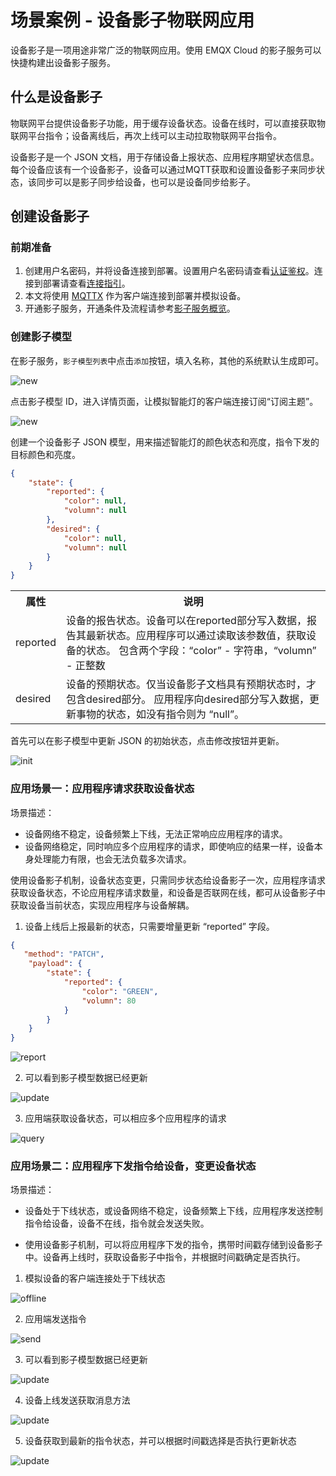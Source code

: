 # 场景案例 - 设备影子物联网应用

设备影子是一项用途非常广泛的物联网应用。使用 EMQX Cloud 的影子服务可以快捷构建出设备影子服务。

## 什么是设备影子

物联网平台提供设备影子功能，用于缓存设备状态。设备在线时，可以直接获取物联网平台指令；设备离线后，再次上线可以主动拉取物联网平台指令。

设备影子是一个 JSON 文档，用于存储设备上报状态、应用程序期望状态信息。每个设备应该有一个设备影子，设备可以通过MQTT获取和设置设备影子来同步状态，该同步可以是影子同步给设备，也可以是设备同步给影子。


## 创建设备影子

### 前期准备

1. 创建用户名密码，并将设备连接到部署。设置用户名密码请查看[认证鉴权](../deployments/auth_dedicated.md)。连接到部署请查看[连接指引](../connect_to_deployments/overview.md)。
2. 本文将使用 [MQTTX](../connect_to_deployments/mqttx.md) 作为客户端连接到部署并模拟设备。
3. 开通影子服务，开通条件及流程请参考[影子服务概览](./overview.md)。



### 创建影子模型

在影子服务，`影子模型列表`中点击`添加`按钮，填入名称，其他的系统默认生成即可。

![new](./_assets/device_shadow_01.png)

点击影子模型 ID，进入详情页面，让模拟智能灯的客户端连接订阅“订阅主题”。

![new](./_assets/device_shadow_02.png)

创建一个设备影子 JSON 模型，用来描述智能灯的颜色状态和亮度，指令下发的目标颜色和亮度。
``` json
{
    "state": {
        "reported": {
            "color": null,
            "volumn": null
        },
        "desired": {
            "color": null,
            "volumn": null
        }
    }
}
```
<table>
   <tr>
      <th>属性</th>
      <th>说明</th>
   </tr>
   <tr>
      <td>reported</td>
      <td>
      	设备的报告状态。设备可以在reported部分写入数据，报告其最新状态。应用程序可以通过读取该参数值，获取设备的状态。
      	包含两个字段：“color” - 字符串，“volumn” - 正整数</td>
   </tr>
   <tr>
      <td>desired</td>
      <td>
      	设备的预期状态。仅当设备影子文档具有预期状态时，才包含desired部分。
		应用程序向desired部分写入数据，更新事物的状态，如没有指令则为 “null”。
	  </td>
   </tr>
</table>

首先可以在影子模型中更新 JSON 的初始状态，点击修改按钮并更新。

![init](./_assets/device_shadow_03.png)


### 应用场景一：应用程序请求获取设备状态
场景描述：

- 设备网络不稳定，设备频繁上下线，无法正常响应应用程序的请求。
- 设备网络稳定，同时响应多个应用程序的请求，即使响应的结果一样，设备本身处理能力有限，也会无法负载多次请求。

使用设备影子机制，设备状态变更，只需同步状态给设备影子一次，应用程序请求获取设备状态，不论应用程序请求数量，和设备是否联网在线，都可从设备影子中获取设备当前状态，实现应用程序与设备解耦。

1. 设备上线后上报最新的状态，只需要增量更新 “reported” 字段。
``` json
{
   "method": "PATCH",
    "payload": {
        "state": {
            "reported": {
                "color": "GREEN",
                "volumn": 80
            }
        }
    }
}
```

![report](./_assets/device_shadow_04.png)


2. 可以看到影子模型数据已经更新

![update](./_assets/device_shadow_05.png)

3. 应用端获取设备状态，可以相应多个应用程序的请求

![query](./_assets/device_shadow_06.png)


### 应用场景二：应用程序下发指令给设备，变更设备状态
场景描述：

- 设备处于下线状态，或设备网络不稳定，设备频繁上下线，应用程序发送控制指令给设备，设备不在线，指令就会发送失败。

- 使用设备影子机制，可以将应用程序下发的指令，携带时间戳存储到设备影子中。设备再上线时，获取设备影子中指令，并根据时间戳确定是否执行。

1. 模拟设备的客户端连接处于下线状态

![offline](./_assets/device_shadow_07.png)

2. 应用端发送指令

![send](./_assets/device_shadow_08.png)

3. 可以看到影子模型数据已经更新

![update](./_assets/device_shadow_09.png)


4. 设备上线发送获取消息方法

![update](./_assets/device_shadow_10.png)

5. 设备获取到最新的指令状态，并可以根据时间戳选择是否执行更新状态

![update](./_assets/device_shadow_11.png)
